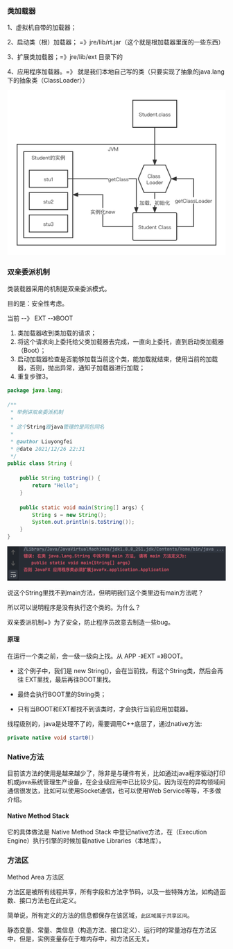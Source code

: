 ### 类加载器

1、虚拟机自带的加载器； 

2、启动类（根）加载器； =》jre/lib/rt.jar（这个就是根加载器里面的一些东西）

3、扩展类加载器；=》jre/lib/ext 目录下的

4、应用程序加载器。=》 就是我们本地自己写的类（只要实现了抽象的java.lang下的抽象类（ClassLoader））

![类加载器](Untitled.assets/类加载器.png)

### 双亲委派机制

类装载器采用的机制是双亲委派模式。

目的是：安全性考虑。

当前 --》 EXT --》BOOT

1. 类加载器收到类加载的请求；
2. 将这个请求向上委托给父类加载器去完成，一直向上委托，直到启动类加载器（Boot）；
3. 启动加载器检查是否能够加载当前这个类，能加载就结束，使用当前的加载器，否则，抛出异常，通知子加载器进行加载；
4. 重复步骤3。

```java
package java.lang;

/**
 * 举例讲双亲委派机制
 *
 * 这个String跟java管理的是同包同名
 * 
 * @author Liuyongfei
 * @date 2021/12/26 22:31
 */
public class String {

    public String toString() {
        return "Hello";
    }

    public static void main(String[] args) {
        String s = new String();
        System.out.println(s.toString());
    }
}
```

<img src="1.assets/image-20211226223816329.png" alt="image-20211226223816329" style="zoom:50%;" />

说这个String里找不到main方法，但明明我们这个类里边有main方法呢？

所以可以说明程序是没有执行这个类的。为什么？

双亲委派机制=》为了安全，防止程序员故意去制造一些bug。

#### 原理

在运行一个类之前，会一级一级向上找。从 APP -》EXT =》BOOT。

- 这个例子中，我们是 new String()，会在当前找，有这个String类，然后会再往 EXT里找，最后再往BOOT里找。

- 最终会执行BOOT里的String类；
- 只有当BOOT和EXT都找不到该类时，才会执行当前应用加载器。

线程级别的，java是处理不了的，需要调用C++底层了，通过native方法:

```java
private native void start0()
```

### Native方法

目前该方法的使用是越来越少了，除非是与硬件有关，比如通过java程序驱动打印机或java系统管理生产设备，在企业级应用中已比较少见。因为现在的异构领域间通信很发达，比如可以使用Socket通信，也可以使用Web Service等等，不多做介绍。

#### Native Method Stack

它的具体做法是 Native Method Stack 中登记native方法，在（Execution Engine）执行引擎的时候加载native Libraries（本地库）。

### 方法区

Method Area 方法区

方法区是被所有线程共享，所有字段和方法字节码，以及一些特殊方法，如构造函数、接口方法也在此定义。

简单说，所有定义的方法的信息都保存在该区域，`此区域属于共享区间`。

静态变量、常量、类信息（构造方法、接口定义）、运行时的常量池存在方法区中，但是，实例变量存在于堆内存中，和方法区无关。


